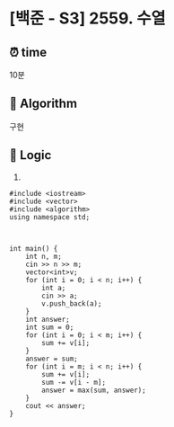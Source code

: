 # [백준 - S3] 2559. 수열
 
## ⏰  **time**
10분

## :pushpin: **Algorithm**
구현


## :round_pushpin: **Logic**
1. 
```
#include <iostream>
#include <vector>
#include <algorithm>
using namespace std;



int main() {
	int n, m;
	cin >> n >> m;
	vector<int>v;
	for (int i = 0; i < n; i++) {
		int a;
		cin >> a;
		v.push_back(a);
	}
	int answer;
	int sum = 0;
	for (int i = 0; i < m; i++) {
		sum += v[i];
	}
	answer = sum;
	for (int i = m; i < n; i++) {
		sum += v[i];
		sum -= v[i - m];
		answer = max(sum, answer);
	}
	cout << answer;
}

```
